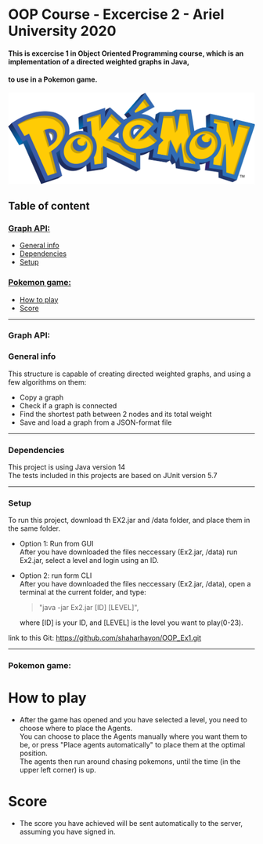 # OOP Course - Excercise 2 - Ariel University 2020
#### This is excercise 1 in Object Oriented Programming course, which is an implementation of a directed weighted graphs in Java,
#### to use in a Pokemon game.
![graph picture](/icons/logo.png)

## Table of content
### [Graph API:](#graph-api)
* [General info](#general-info)
* [Dependencies](#dependencies)
* [Setup](#setup)

### [Pokemon game:](#pokemon-game)
* [How to play](#how-to-play)
* [Score](#scores)

---

### Graph API:  
  
### General info
This structure is capable of creating directed weighted graphs, and using a few algorithms on them:

- Copy a graph
- Check if a graph is connected
- Find the shortest path between 2 nodes and its total weight
- Save and load a graph from a JSON-format file

---

### Dependencies
This project is using Java version 14  
The tests included in this projects are based on JUnit version 5.7

---

### Setup
To run this project, download th EX2.jar and /data folder, and place them in the same folder.
* Option 1: Run from GUI  
  After you have downloaded the files neccessary (Ex2.jar, /data) run Ex2.jar,
  select a level and login using an ID.
* Option 2: run form CLI  
  After you have downloaded the files neccessary (Ex2.jar, /data), open a terminal at the current folder, and type:  
  > "java -jar Ex2.jar [ID] [LEVEL]",  
    
  where [ID] is your ID, and [LEVEL] is the level you want to play(0-23).

link to this Git: https://github.com/shaharhayon/OOP_Ex1.git

---

### Pokemon game:

# How to play
- After the game has opened and you have selected a level, you need to choose where to place the Agents.  
  You can choose to place the Agents manually where you want them to be, or press "Place agents automatically" to place them at the optimal position.  
  The agents then run around chasing pokemons, until the time (in the upper left corner) is up.  
  
# Score
- The score you have achieved will be sent automatically to the server, assuming you have signed in.









